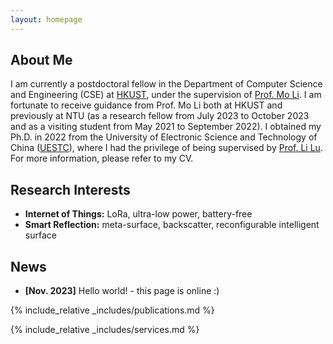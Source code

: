 ```yaml
---
layout: homepage
---
```


## About Me

I am currently a postdoctoral fellow in the Department of Computer Science and Engineering (CSE) at [HKUST](https://hkust.edu.hk/), under the supervision of [Prof. Mo Li](https://cse.hkust.edu.hk/~lim/). I am fortunate to receive guidance from Prof. Mo Li both at HKUST and previously at NTU (as a research fellow from July 2023 to October 2023 and as a visiting student from May 2021 to September 2022). I obtained my Ph.D. in 2022 from the University of Electronic Science and Technology of China ([UESTC](https://en.uestc.edu.cn/)), where I had the privilege of being supervised by [Prof. Li Lu](https://www.scse.uestc.edu.cn/info/1081/12001.htm). For more information, please refer to my CV.

## Research Interests

- **Internet of Things:** LoRa, ultra-low power, battery-free
- **Smart Reflection:** meta-surface, backscatter, reconfigurable intelligent surface

## News

- **[Nov. 2023]** Hello world! - this page is online :)
<!--- **[Feb. 2020]** Our paper about incremental learning is accepted to CVPR 2020. -->
<!-- This content will not appear in the rendered Markdown -->

{% include_relative _includes/publications.md %}

{% include_relative _includes/services.md %}
